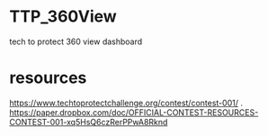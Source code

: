 # TTP_360View
tech to protect 360 view dashboard

# resources
https://www.techtoprotectchallenge.org/contest/contest-001/ . 
https://paper.dropbox.com/doc/OFFICIAL-CONTEST-RESOURCES-CONTEST-001-xq5HsQ6czRerPPwA8Rknd

